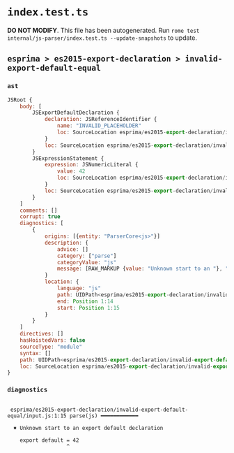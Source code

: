 # `index.test.ts`

**DO NOT MODIFY**. This file has been autogenerated. Run `rome test internal/js-parser/index.test.ts --update-snapshots` to update.

## `esprima > es2015-export-declaration > invalid-export-default-equal`

### `ast`

```javascript
JSRoot {
	body: [
		JSExportDefaultDeclaration {
			declaration: JSReferenceIdentifier {
				name: "INVALID_PLACEHOLDER"
				loc: SourceLocation esprima/es2015-export-declaration/invalid-export-default-equal/input.js 1:15-1:16
			}
			loc: SourceLocation esprima/es2015-export-declaration/invalid-export-default-equal/input.js 1:0-1:16
		}
		JSExpressionStatement {
			expression: JSNumericLiteral {
				value: 42
				loc: SourceLocation esprima/es2015-export-declaration/invalid-export-default-equal/input.js 1:17-1:19
			}
			loc: SourceLocation esprima/es2015-export-declaration/invalid-export-default-equal/input.js 1:17-1:19
		}
	]
	comments: []
	corrupt: true
	diagnostics: [
		{
			origins: [{entity: "ParserCore<js>"}]
			description: {
				advice: []
				category: ["parse"]
				categoryValue: "js"
				message: [RAW_MARKUP {value: "Unknown start to an "}, "export default declaration"]
			}
			location: {
				language: "js"
				path: UIDPath<esprima/es2015-export-declaration/invalid-export-default-equal/input.js>
				end: Position 1:14
				start: Position 1:15
			}
		}
	]
	directives: []
	hasHoistedVars: false
	sourceType: "module"
	syntax: []
	path: UIDPath<esprima/es2015-export-declaration/invalid-export-default-equal/input.js>
	loc: SourceLocation esprima/es2015-export-declaration/invalid-export-default-equal/input.js 1:0-2:0
}
```

### `diagnostics`

```

 esprima/es2015-export-declaration/invalid-export-default-equal/input.js:1:15 parse(js) ━━━━━━━━━━━━

  ✖ Unknown start to an export default declaration

    export default = 42
                   ^


```
